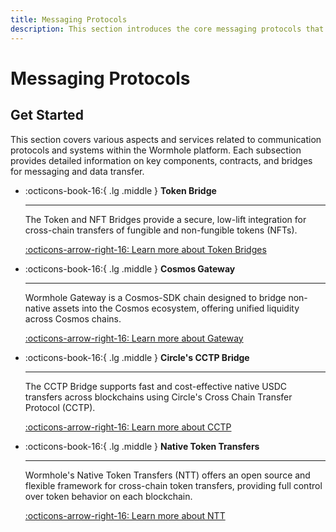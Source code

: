 ```yaml
---
title: Messaging Protocols
description: This section introduces the core messaging protocols that power seamless cross-chain communication and asset transfer within the Wormhole ecosystem.
---
```


# Messaging Protocols

## Get Started

This section covers various aspects and services related to communication protocols and systems within the Wormhole platform. Each subsection provides detailed information on key components, contracts, and bridges for messaging and data transfer.

<div class="grid cards" markdown>

-   :octicons-book-16:{ .lg .middle } **Token Bridge**

    ---

    The Token and NFT Bridges provide a secure, low-lift integration for cross-chain transfers of fungible and non-fungible tokens (NFTs).

    [:octicons-arrow-right-16: Learn more about Token Bridges](/docs/learn/messaging/token-nft-bridge/)

-   :octicons-book-16:{ .lg .middle } **Cosmos Gateway**

    ---

    Wormhole Gateway is a Cosmos-SDK chain designed to bridge non-native assets into the Cosmos ecosystem, offering unified liquidity across Cosmos chains.

    [:octicons-arrow-right-16: Learn more about Gateway](/docs/learn/messaging/gateway/)

-   :octicons-book-16:{ .lg .middle } **Circle's CCTP Bridge**

    ---

    The CCTP Bridge supports fast and cost-effective native USDC transfers across blockchains using Circle's Cross Chain Transfer Protocol (CCTP).

    [:octicons-arrow-right-16: Learn more about CCTP](/docs/learn/messaging/cctp/)

-   :octicons-book-16:{ .lg .middle } **Native Token Transfers**

    ---

    Wormhole's Native Token Transfers (NTT) offers an open source and flexible framework for cross-chain token transfers, providing full control over token behavior on each blockchain.

    [:octicons-arrow-right-16: Learn more about NTT](/docs/learn/messaging/native-token-transfers/)

</div>

